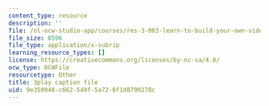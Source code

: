 ```yaml
---
content_type: resource
description: ''
file: /ol-ocw-studio-app/courses/res-3-003-learn-to-build-your-own-videogame-with-the-unity-game-engine-and-microsoft-kinect-january-iap-2017/9e350948c662549f5a726f1d8790278c_gBD44yITfrw.srt
file_size: 8596
file_type: application/x-subrip
learning_resource_types: []
license: https://creativecommons.org/licenses/by-nc-sa/4.0/
ocw_type: OCWFile
resourcetype: Other
title: 3play caption file
uid: 9e350948-c662-549f-5a72-6f1d8790278c
---
```

